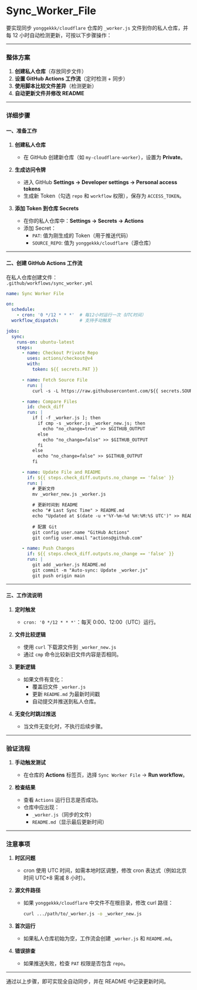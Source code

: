 # Sync_Worker_File

要实现同步 `yonggekkk/cloudflare` 仓库的 `_worker.js` 文件到你的私人仓库，并每 12 小时自动检测更新，可按以下步骤操作：

---

### **整体方案**
1. **创建私人仓库**（存放同步文件）
2. **设置 GitHub Actions 工作流**（定时检测 + 同步）
3. **使用脚本比较文件差异**（检测更新）
4. **自动更新文件并修改 README**

---

### **详细步骤**

#### 一、准备工作
1. **创建私人仓库**  
   - 在 GitHub 创建新仓库（如 `my-cloudflare-worker`），设置为 **Private**。

2. **生成访问令牌**  
   - 进入 GitHub **Settings → Developer settings → Personal access tokens**  
   - 生成新 Token（勾选 `repo` 和 `workflow` 权限），保存为 `ACCESS_TOKEN`。

3. **添加 Token 到仓库 Secrets**  
   - 在你的私人仓库中：**Settings → Secrets → Actions**  
   - 添加 Secret：  
     - `PAT`: 值为刚生成的 Token（用于推送代码）  
     - `SOURCE_REPO`: 值为 `yonggekkk/cloudflare`（源仓库）

---

#### 二、创建 GitHub Actions 工作流
在私人仓库创建文件：  
`.github/workflows/sync_worker.yml`

```yaml
name: Sync Worker File

on:
  schedule:
    - cron: '0 */12 * * *'  # 每12小时运行一次（UTC时间）
  workflow_dispatch:        # 支持手动触发

jobs:
  sync:
    runs-on: ubuntu-latest
    steps:
      - name: Checkout Private Repo
        uses: actions/checkout@v4
        with:
          token: ${{ secrets.PAT }}

      - name: Fetch Source File
        run: |
          curl -s -L https://raw.githubusercontent.com/${{ secrets.SOURCE_REPO }}/main/_worker.js -o _worker_new.js

      - name: Compare Files
        id: check_diff
        run: |
          if [ -f _worker.js ]; then
            if cmp -s _worker.js _worker_new.js; then
              echo "no_change=true" >> $GITHUB_OUTPUT
            else
              echo "no_change=false" >> $GITHUB_OUTPUT
            fi
          else
            echo "no_change=false" >> $GITHUB_OUTPUT
          fi

      - name: Update File and README
        if: ${{ steps.check_diff.outputs.no_change == 'false' }}
        run: |
          # 更新文件
          mv _worker_new.js _worker.js
          
          # 更新时间到 README
          echo "# Last Sync Time" > README.md
          echo "Updated at $(date -u +'%Y-%m-%d %H:%M:%S UTC')" >> README.md
          
          # 配置 Git
          git config user.name "GitHub Actions"
          git config user.email "actions@github.com"

      - name: Push Changes
        if: ${{ steps.check_diff.outputs.no_change == 'false' }}
        run: |
          git add _worker.js README.md
          git commit -m "Auto-sync: Update _worker.js"
          git push origin main
```

---

#### 三、工作流说明
1. **定时触发**  
   - `cron: '0 */12 * * *'`：每天 0:00、12:00（UTC）运行。

2. **文件比较逻辑**  
   - 使用 `curl` 下载源文件到 `_worker_new.js`  
   - 通过 `cmp` 命令比较新旧文件内容是否相同。

3. **更新逻辑**  
   - 如果文件有变化：  
     - 覆盖旧文件 `_worker.js`  
     - 更新 `README.md` 为最新时间戳  
     - 自动提交并推送到私人仓库。

4. **无变化时跳过推送**  
   - 当文件无变化时，不执行后续步骤。

---

### **验证流程**
1. **手动触发测试**  
   - 在仓库的 **Actions** 标签页，选择 `Sync Worker File` → **Run workflow**。

2. **检查结果**  
   - 查看 `Actions` 运行日志是否成功。  
   - 仓库中应出现：  
     - `_worker.js`（同步的文件）  
     - `README.md`（显示最后更新时间）

---

### **注意事项**
1. **时区问题**  
   - cron 使用 UTC 时间，如需本地时区调整，修改 cron 表达式（例如北京时间 UTC+8 需减 8 小时）。

2. **源文件路径**  
   - 如果 `yonggekkk/cloudflare` 中文件不在根目录，修改 curl 路径：  
     ```bash
     curl .../path/to/_worker.js -o _worker_new.js
     ```

3. **首次运行**  
   - 如果私人仓库初始为空，工作流会创建 `_worker.js` 和 `README.md`。

4. **错误排查**  
   - 如果推送失败，检查 `PAT` 权限是否包含 `repo`。

---

通过以上步骤，即可实现全自动同步，并在 README 中记录更新时间。
